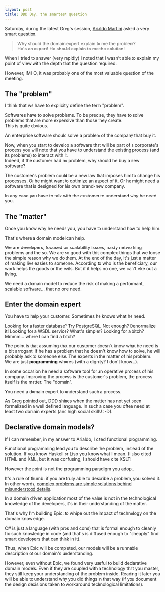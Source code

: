 ```yaml
---
layout: post
title: DDD Day, the smartest question
---
```

Saturday, during the latest Greg's session, [Arialdo Martini][arialdo] asked a 
very smart question.

> Why should the domain expert explain to me the problem?  
> He's an expert! He should explain to me the solution!

When I tried to answer (very rapidly) I noted that I wasn't able to explain my 
point of view with the depth that the question required.

However, IMHO, it was probably one of the most valuable question of the meeting.

The "problem"
-------------
I think that we have to explicitly define the term "problem".

Softwares have to solve problems. To be precise, they have to solve 
problems that are more expensive than those they create.  
This is quite obvious.

An enterprise software should solve a problem of the company that buy it.

Now, when you start to develop a software that will be part of a corporate's 
process you will note that you have to understand the existing process (and its
problems) to interact with it.  
Indeed, if the customer had no problem, why should he buy a new software?

The customer's problem could be a new law that imposes him to change his 
processes. Or he might want to optimize an aspect of it. Or he might need a 
software that is designed for his own brand-new company.

In any case you have to talk with the customer to understand why he need you.

The "matter"
------------
Once you know why he needs you, you have to understand how to help him.

That's where a domain model can help. 

We are developers, focused on scalability issues, nasty networking problems and 
the so. We are so good with this complex things that we loose the simple reason 
why we do them. At the end of the day, it's just a matter of making live easies 
to someone. 
According to who is the beneficiary, our work helps the goods or the evils. 
But if it helps no one, we can't eke out a living.

We need a domain model to reduce the risk of making a performant, scalable 
software... that no one need.

Enter the domain expert 
-----------------------
You have to help your customer. Sometimes he knows what he need.

Looking for a faster database? Try PostgreSQL. Not enough? Denormalize it!
Looking for a WSDL service? What's simpler?
Looking for a bitch? Mmmm... where I can find a bitch?

The point is that assuming that our customer doesn't know what he need is a bit 
arrogant. If he has a problem that he doesn't know how to solve, he will 
probably ask to someone else. The experts in the matter of his problem.   
We are just **programming** whores (with a dignity? I don't know...). 

In some occasion he need a software tool for an operative process of his company.
Improving the process is the customer's problem, the process itself is the 
matter. The "domain".

You need a domain expert to understand such a process.

As Greg pointed out, DDD shines when the matter has not yet been formalized in 
a well defined language. In such a case you often need at least two domain 
experts (and high social skills! :-D).

Declarative domain models?
--------------------------
If I can remember, in my answer to Arialdo, I cited functional programming.

Functional programming lead you to describe the problem, instead of the solution.
If you know Haskell or Lisp you know what I mean.
(I also cited HTML and XML, but it was confusing, I should have cite XSLT!)

However the point is not the programming paradigm you adopt.

It's a rule of thumb: if you are truly able to describe a problem, you solved it.
In other words, [complex problems are simple solutions behind misunderstood details][tesio].

In a domain driven application most of the value is not in the technological 
knowledge of the developers, it's in their understanding of the matter.

That's why I'm building Epic: to whipe out the impact of technology on the
domain knowledge.

C# is just a language (with pros and cons) that is formal enough to cleanly 
fix such knowledge in code (and that's is diffused enough to "cheaply" find 
smart developers that can think in it).

Thus, when Epic will be completed, our models will be a runnable description 
of our domain's understanding. 

However, even without Epic, we found very useful
to build declarative domain models. Even if they are coupled with a technology
that you master, they still keep your understanding of the problem inside.
Reading it later you will be able to understand why you did things in that way
(if you document the design decisions taken to workaround technological 
limitations).


[arialdo]: http://arialdomartini.wordpress.com/
[tesio]: http://www.tesio.it/
